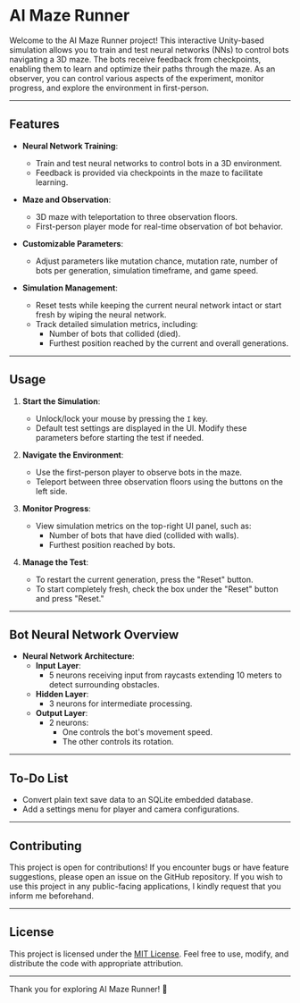 # AI Maze Runner

Welcome to the AI Maze Runner project! This interactive Unity-based simulation allows you to train and test neural networks (NNs) to control bots navigating a 3D maze. The bots receive feedback from checkpoints, enabling them to learn and optimize their paths through the maze. As an observer, you can control various aspects of the experiment, monitor progress, and explore the environment in first-person.

---

## Features

- **Neural Network Training**:
  - Train and test neural networks to control bots in a 3D environment.
  - Feedback is provided via checkpoints in the maze to facilitate learning.
  
- **Maze and Observation**:
  - 3D maze with teleportation to three observation floors.
  - First-person player mode for real-time observation of bot behavior.

- **Customizable Parameters**:
  - Adjust parameters like mutation chance, mutation rate, number of bots per generation, simulation timeframe, and game speed.

- **Simulation Management**:
  - Reset tests while keeping the current neural network intact or start fresh by wiping the neural network.
  - Track detailed simulation metrics, including:
    - Number of bots that collided (died).
    - Furthest position reached by the current and overall generations.

---

## Usage

1. **Start the Simulation**:
   - Unlock/lock your mouse by pressing the `I` key.
   - Default test settings are displayed in the UI. Modify these parameters before starting the test if needed.

2. **Navigate the Environment**:
   - Use the first-person player to observe bots in the maze.
   - Teleport between three observation floors using the buttons on the left side.

3. **Monitor Progress**:
   - View simulation metrics on the top-right UI panel, such as:
     - Number of bots that have died (collided with walls).
     - Furthest position reached by bots.

4. **Manage the Test**:
   - To restart the current generation, press the "Reset" button.
   - To start completely fresh, check the box under the "Reset" button and press "Reset."

---

## Bot Neural Network Overview

- **Neural Network Architecture**:
  - **Input Layer**:
    - 5 neurons receiving input from raycasts extending 10 meters to detect surrounding obstacles.
  - **Hidden Layer**:
    - 3 neurons for intermediate processing.
  - **Output Layer**:
    - 2 neurons:
      - One controls the bot's movement speed.
      - The other controls its rotation.

---

## To-Do List

- Convert plain text save data to an SQLite embedded database.
- Add a settings menu for player and camera configurations.

---

## Contributing

This project is open for contributions! If you encounter bugs or have feature suggestions, please open an issue on the GitHub repository. If you wish to use this project in any public-facing applications, I kindly request that you inform me beforehand.

---

## License

This project is licensed under the [MIT License](LICENSE). Feel free to use, modify, and distribute the code with appropriate attribution.

---

Thank you for exploring AI Maze Runner! 🚀

